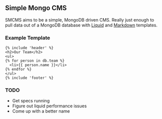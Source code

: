 ## Simple Mongo CMS

SMCMS aims to be a simple, MongoDB driven CMS. Really just enough to pull data
out of a MongoDB database with [Liquid] and [Markdown] templates.

### Example Template

    {% include 'header' %}
    <h2>Our Team</h2>
    <ul>
    {% for person in db.team %}
      <li>{{ person.name }}</li>
    {% endfor %}
    </ul>
    {% include 'footer' %}

### TODO

* Get specs running
* Figure out liquid performance issues
* Come up with a better name

[Liquid]: https://github.com/Shopify/liquid
[Markdown]: http://daringfireball.net/projects/markdown/